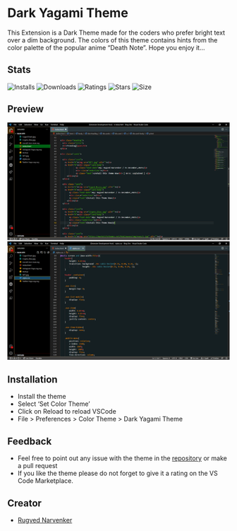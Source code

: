 # Dark Yagami Theme
This Extension is a Dark Theme made for the coders who prefer bright text over a dim background. The colors of this theme contains hints from the color palette  of the popular anime “Death Note”. Hope you enjoy it...<br>

## Stats
![Installs](https://img.shields.io/visual-studio-marketplace/i/rugvednarvenker.dark-yagami-theme)
![Downloads](https://img.shields.io/visual-studio-marketplace/d/rugvednarvenker.dark-yagami-theme)
![Ratings](https://img.shields.io/visual-studio-marketplace/r/rugvednarvenker.dark-yagami-theme)
![Stars](https://img.shields.io/visual-studio-marketplace/stars/rugvednarvenker.dark-yagami-theme)
![Size](https://img.shields.io/github/repo-size/Rugved1512/Dark-Yagami-Theme)


## Preview
![Cover](Pics/1.png)
![Cover 2](Pics/2.png)

## Installation
- Install the theme
- Select ‘Set Color Theme’
- Click on Reload to reload VSCode
- File > Preferences > Color Theme > Dark Yagami Theme

## Feedback
- Feel free to point out any issue with the theme in the [repository](https://github.com/Rugved1512/dark-yagami-theme) or make a pull request
- If you like the theme please do not forget to give it a rating on the VS Code Marketplace.


## Creator
- [Rugved Narvenker](https://github.com/Rugved1512)



